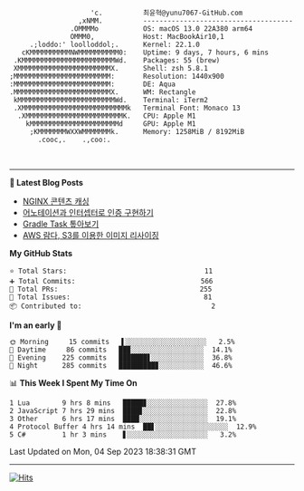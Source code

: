 
```text
                    'c.          최윤혁@yunu7067-GitHub.com
                 ,xNMM.          -------------------------------------
               .OMMMMo           OS: macOS 13.0 22A380 arm64
               OMMM0,            Host: MacBookAir10,1
     .;loddo:' loolloddol;.      Kernel: 22.1.0
   cKMMMMMMMMMMNWMMMMMMMMMM0:    Uptime: 9 days, 7 hours, 6 mins
 .KMMMMMMMMMMMMMMMMMMMMMMMWd.    Packages: 55 (brew)
 XMMMMMMMMMMMMMMMMMMMMMMMX.      Shell: zsh 5.8.1
;MMMMMMMMMMMMMMMMMMMMMMMM:       Resolution: 1440x900
:MMMMMMMMMMMMMMMMMMMMMMMM:       DE: Aqua
.MMMMMMMMMMMMMMMMMMMMMMMMX.      WM: Rectangle
 kMMMMMMMMMMMMMMMMMMMMMMMMWd.    Terminal: iTerm2
 .XMMMMMMMMMMMMMMMMMMMMMMMMMMk   Terminal Font: Monaco 13
  .XMMMMMMMMMMMMMMMMMMMMMMMMK.   CPU: Apple M1
    kMMMMMMMMMMMMMMMMMMMMMMd     GPU: Apple M1
     ;KMMMMMMMWXXWMMMMMMMk.      Memory: 1258MiB / 8192MiB
       .cooc,.    .,coo:.

```

<br />

---

<!--START_SECTION:msrm-->

**📕  Latest Blog Posts**

- [NGINX 콘텐츠 캐싱](https://yunu7067.github.io/p/nginx-content-caching/)
- [어노테이션과 인터셉터로 인증 구현하기](https://yunu7067.github.io/p/impl-spring-auth-using-interceptor/)
- [Gradle Task 톺아보기](https://yunu7067.github.io/p/gradle-tasks/)
- [AWS 람다, S3를 이용한 이미지 리사이징](https://yunu7067.github.io/p/image-resize-for-aws-lambda/)

**My GitHub Stats**
```text
⭐ Total Stars:                                  11
➕ Total Commits:                               566
🔀 Total PRs:                                   255
🚩 Total Issues:                                 81
📦 Contributed to:                                2
```

**I'm an early 🐤**
```text
🌞 Morning     15 commits   ▌░░░░░░░░░░░░░░░░░░░░   2.5%
🌆 Daytime     86 commits   ██▉░░░░░░░░░░░░░░░░░░  14.1%
🌃 Evening    225 commits   ███████▋░░░░░░░░░░░░░  36.8%
🌙 Night      285 commits   █████████▊░░░░░░░░░░░  46.6%
```

📊 **This Week I Spent My Time On**
```text
1 Lua        9 hrs 8 mins   █████▊░░░░░░░░░░░░░░░  27.8%
2 JavaScript 7 hrs 29 mins  ████▊░░░░░░░░░░░░░░░░  22.8%
3 Other      6 hrs 17 mins  ████░░░░░░░░░░░░░░░░░  19.1%
4 Protocol Buffer 4 hrs 14 mins  ██▋░░░░░░░░░░░░░░░░░░  12.9%
5 C#         1 hr 3 mins    ▋░░░░░░░░░░░░░░░░░░░░   3.2%
```

Last Updated on Mon, 04 Sep 2023 18:38:31 GMT

<!--END_SECTION:msrm-->

---

<!-- https://hits.seeyoufarm.com -->  
[![Hits](https://hits.seeyoufarm.com/api/count/incr/badge.svg?url=https%3A%2F%2Fgithub.com%2Fyunu7067&count_bg=%2379C83D&title_bg=%23555555&icon=&icon_color=%23E7E7E7&title=Visited&edge_flat=true)](https://hits.seeyoufarm.com)
